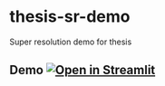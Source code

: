 # thesis-sr-demo
Super resolution demo for thesis 
## Demo [![Open in Streamlit](https://static.streamlit.io/badges/streamlit_badge_black_white.svg)](https://hungnguyen2611-thesis-sr-demo-main-14v4rj.streamlit.app/)
